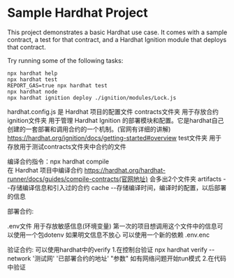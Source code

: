 # Sample Hardhat Project

This project demonstrates a basic Hardhat use case. It comes with a sample contract, a test for that contract, and a Hardhat Ignition module that deploys that contract.

Try running some of the following tasks:

```shell
npx hardhat help
npx hardhat test
REPORT_GAS=true npx hardhat test
npx hardhat node
npx hardhat ignition deploy ./ignition/modules/Lock.js
```

hardhat.config.js 是 Hardhat 项目的配置文件
contracts文件夹 用于存放合约
ignition文件夹 用于管理 Hardhat Ignition 的部署模块和配置。它是hardhat自己创建的一套部署和调用合约的一个机制。(官网有详细的讲解)
https://hardhat.org/ignition/docs/getting-started#overview
test文件夹 用于存放用于测试contracts文件夹中合约的文件

编译合约指令：npx hardhat compile   
    在 Hardhat 项目中编译合约
    https://hardhat.org/hardhat-runner/docs/guides/compile-contracts(官网地址)
会多出2个文件夹
    artifacts --存储编译信息和引入过的合约
    cache --存储编译时间，编译时的配置，以后部署的信息

部署合约:

.env文件 用于存放敏感信息(环境变量) 第一次的项目想调用这个文件中的信息可以使用一个包dotenv
如果明文信息不放心 可以使用一个新的依赖 .env.enc

验证合约:
可以使用hardhat中的verify
    1.在控制台验证 npx hardhat verify --network '测试网' '已部署合约的地址' "参数" 
        如有网络问题开始tun模式
    2.在代码中验证